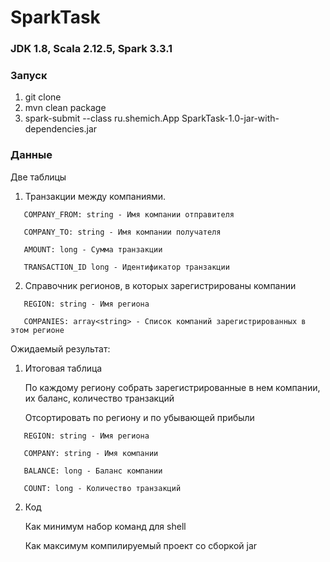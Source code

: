 # SparkTask

### JDK 1.8, Scala 2.12.5, Spark 3.3.1

### Запуск
1. git clone
2. mvn clean package
3. spark-submit --class ru.shemich.App SparkTask-1.0-jar-with-dependencies.jar

### Данные
Две таблицы
1. Транзакции между компаниями.
````
   COMPANY_FROM: string - Имя компании отправителя

   COMPANY_TO: string - Имя компании получателя

   AMOUNT: long - Сумма транзакции

   TRANSACTION_ID long - Идентификатор транзакции
````
2. Справочник регионов, в которых зарегистрированы компании
```
   REGION: string - Имя региона

   COMPANIES: array<string> - Список компаний зарегистрированных в этом регионе
```
Ожидаемый результат:
1. Итоговая таблица

   По каждому региону собрать зарегистрированные в нем компании, их баланс, количество транзакций

   Отсортировать по региону и по убывающей прибыли
```
   REGION: string - Имя региона

   COMPANY: string - Имя компании

   BALANCE: long - Баланс компании

   COUNT: long - Количество транзакций
```
2. Код

   Как минимум набор команд для shell

   Как максимум компилируемый проект со сборкой jar
